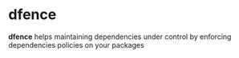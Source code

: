 # dfence

**dfence** helps maintaining dependencies under control by enforcing dependencies policies on your packages
